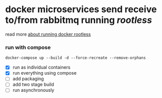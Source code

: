 # docker microservices send receive to/from rabbitmq running <ubuntu rootless>*rootless*

read more [about running docker rootless](https://docs.docker.com/engine/security/rootless/)
### run with compose 
`docker-compose up --build -d --force-recreate --remove-orphans`

- [x] run as individual containers
- [x] run everything using compose
- [ ] add packaging 
- [ ] add two stage build
- [ ] run asynchronously  